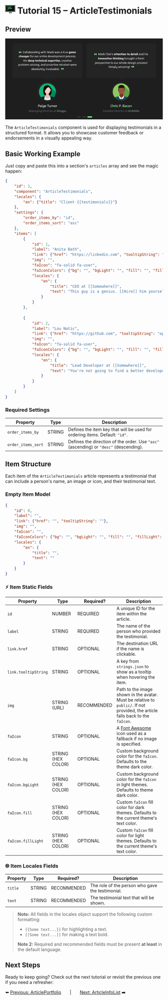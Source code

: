 # <img src="../assets/logo.png"> Tutorial 15 – ArticleTestimonials

## Preview

![alt preview](../assets/article-testimonials-preview.png)

The `ArticleTestimonials` component is used for displaying testimonials in a structured format. It allows you to showcase customer feedback or endorsements in a visually appealing way.

## Basic Working Example

Just copy and paste this into a section's `articles` array and see the magic happen:

```json
{
    "id": 1,
    "component": "ArticleTestimonials",
    "locales": {
        "en": {"title": "Client {{testimonials}}"}
    },
    "settings": {
        "order_items_by": "id",
        "order_items_sort": "asc"
    },
    "items": [
        {
            "id": 1,
            "label": "Anita Bath",
            "link": {"href": "https://linkedin.com", "tooltipString": "open_website"},
            "img": "",
            "faIcon": "fa-solid fa-user",
            "faIconColors": {"bg": "", "bgLight": "", "fill": "", "fillLight": ""},
            "locales": {
                "en": {
                    "title": "CEO at [[Somewhere]]",
                    "text": "This guy is a genius. [[Hire]] him yourself or I will instead!"
                }
            }
        },

        {
            "id": 2,
            "label": "Lou Natic",
            "link": {"href": "https://github.com", "tooltipString": "open_website"},
            "img": "",
            "faIcon": "fa-solid fa-user",
            "faIconColors": {"bg": "", "bgLight": "", "fill": "", "fillLight": ""},
            "locales": {
                "en": {
                    "title": "Lead Developer at [[Somewhere]]",
                    "text": "You're not going to find a better developer than this guy. He is [[the best]] in the business!"
                }
            }
        }
    ]
}
```

### Required Settings

| Property                                 | Type    | Description                                                                           |
|------------------------------------------|---------|---------------------------------------------------------------------------------------|
| `order_items_by`                         | STRING  | Defines the item key that will be used for ordering items. Default: `"id"`.           |
| `order_items_sort`                       | STRING  | Defines the direction of the order. Use `"asc"` (ascending) or `"desc"` (descending). |

## Item Structure

Each item of the `ArticleTestimonials` article represents a testimonial that can include a person's name, an image or icon, and their testimonial text.

### Empty Item Model
```json
{
    "id": 0,
    "label": "",
    "link": {"href": "", "tooltipString": ""},
    "img": "",
    "faIcon": "",
    "faIconColors": {"bg": "", "bgLight": "", "fill": "", "fillLight": ""},
    "locales": {
        "en": {
            "title": "",
            "text": ""
        }
    }
}
```

### ⚡ Item Static Fields

| Property              | Type               | Required?     | Description                                                                                                                    |
|-----------------------|--------------------|---------------|--------------------------------------------------------------------------------------------------------------------------------|
| `id`                  | NUMBER             | REQUIRED      | A unique ID for the item within the article.                                                                                   |
| `label`               | STRING             | REQUIRED      | The name of the person who provided the testimonial.                                                                           |  
| `link.href`           | STRING             | OPTIONAL      | The destination URL if the name is clickable.                                                                                  |
| `link.tooltipString`  | STRING             | OPTIONAL      | A key from `strings.json` to show as a tooltip when hovering the item.                                                         |
| `img`                 | STRING (URL)       | RECOMMENDED   | Path to the image shown in the avatar. Must be relative to `public/`. If not provided, the article falls back to the `faIcon`. |
| `faIcon`              | STRING             | OPTIONAL      | A [Font Awesome](https://fontawesome.com/search?ic=free) icon used as a fallback if no image is specified.                     |
| `faIcon.bg`           | STRING (HEX COLOR) | OPTIONAL      | Custom background color for the `faIcon`. Defaults to the theme dark color.                                                    |
| `faIcon.bgLight`      | STRING (HEX COLOR) | OPTIONAL      | Custom background color for the `faIcon` in light themes. Defaults to theme dark color.                                        |
| `faIcon.fill`         | STRING (HEX COLOR) | OPTIONAL      | Custom `faIcon` fill color for dark themes. Defaults to the current theme's text color.                                        |
| `faIcon.fillLight`    | STRING (HEX COLOR) | OPTIONAL      | Custom `faIcon` fill color for light themes. Defaults to the current theme's text color.                                       |

### 🌐 Item Locales Fields

| Property | Type   | Required?     | Description                                       |
|----------|--------|---------------|---------------------------------------------------|
| `title`  | STRING | RECOMMENDED   | The role of the person who gave the testimonial.  |
| `text`   | STRING | RECOMMENDED   | The testimonial text that will be shown.          |

> **Note:** All fields in the locales object support the following custom formatting:
>- `{{Some text...}}` for highlighting a text.
>- `[[Some text...]]` for making a text bold.
>
> **Note 2:** Required and recommended fields must be present **at least** in the default language.

## Next Steps
Ready to keep going? Check out the next tutorial or revisit the previous one if you need a refresher:

⬅️ [Previous: ArticlePortfolio](./TUTORIAL_14_ARTICLE_PORTFOLIO.md)
&nbsp;&nbsp;&nbsp;&nbsp;&nbsp;&nbsp;|&nbsp;&nbsp;&nbsp;&nbsp;&nbsp;&nbsp;
[Next: ArticleInfoList](./TUTORIAL_16_ARTICLE_INFO_LIST.md) ➡️ 
